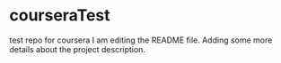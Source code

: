 # courseraTest
test repo for coursera
I am editing the README file. Adding some more details about the project description.

